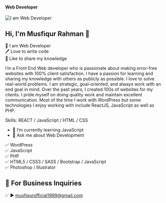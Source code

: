 #### Web Developer
![I am Web Developer](https://scontent.fdac69-1.fna.fbcdn.net/v/t1.6435-9/157250520_540323403611932_6069793954349740663_n.jpg?_nc_cat=106&ccb=1-5&_nc_sid=09cbfe&_nc_ohc=cyDRzlP3nr0AX_eP6Ym&_nc_oc=AQnOqhyBnvFIb7nhpNGmpMl8TSuv6marBH-nXGxF6mTovKl0OyuKn1_avCilcwG-F0o&_nc_ht=scontent.fdac69-1.fna&oh=344da72e721eb3dde1528108a3a0db90&oe=614DB8B3)
## Hi, I'm Musfiqur Rahman 👋
<p>
👑 I am Web Developer <br> 
🖊️ Love to write code <br> 
🎤 Like to share my knowledge </p> 

I’m a Front End Web developer who is passionate about making error-free websites with 100% client satisfaction. I have a passion for learning and sharing my knowledge with others as publicly as possible. I love to solve real-world problems. I am strategic, goal-oriented, and always work with an end goal in mind. Over the past years, I created 100s of websites for my clients. I pride myself on doing quality work and maintain excellent communication. Most of the time I work with WordPress but some technologies I enjoy working with include ReactJS, JavaScript as well as PHP. 

Skills: REACT / JavaScript / HTML / CSS
 
- 🌱 I’m currently learning JavaScript 
- 💬 Ask me about Web Development 

✅ WordPress <br> 
✅ JavaScript <br>
✅ PHP <br>
✅ HTML5 / CSS3 / SASS / Bootstrap / JavaScript<br>
✅ Photoshop / Illustrator <br>
 
## 📧 For Business Inquiries 
✅  ► musfiqurofficial1999@gmail.com
